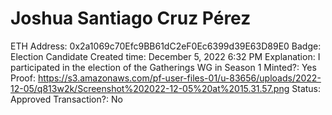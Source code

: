 # Joshua Santiago Cruz Pérez

ETH Address: 0x2a1069c70Efc9BB61dC2eF0Ec6399d39E63D89E0
Badge: Election Candidate
Created time: December 5, 2022 6:32 PM
Explanation: I participated in the election of the Gatherings WG in Season 1
Minted?: Yes
Proof: https://s3.amazonaws.com/pf-user-files-01/u-83656/uploads/2022-12-05/q813w2k/Screenshot%202022-12-05%20at%2015.31.57.png
Status: Approved
Transaction?: No